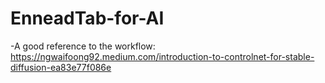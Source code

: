 # EnneadTab-for-AI


-A good reference to the workflow:
https://ngwaifoong92.medium.com/introduction-to-controlnet-for-stable-diffusion-ea83e77f086e